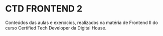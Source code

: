# CTD FRONTEND 2

Conteúdos das aulas e exercícios, realizados na matéria de Frontend II do curso Certified Tech Developer da Digital House.
